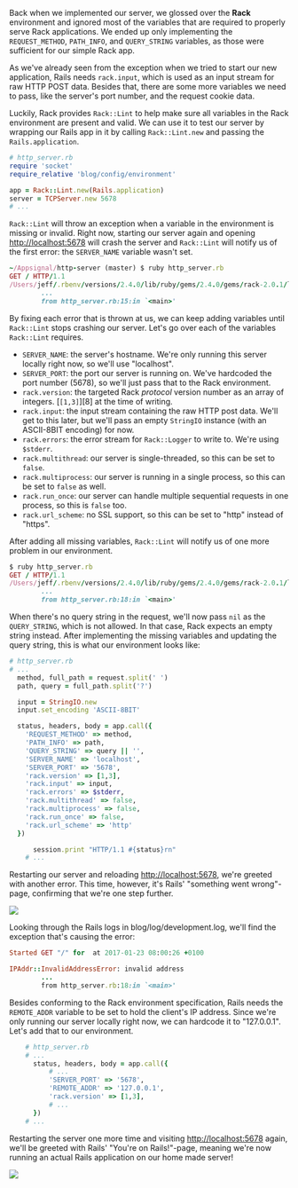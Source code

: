 Back when we implemented our server, we glossed over the **Rack** environment and ignored most of the variables that are required to properly serve Rack applications. We ended up only implementing the `REQUEST_METHOD`, `PATH_INFO`, and `QUERY_STRING` variables, as those were sufficient for our simple Rack app.

As we've already seen from the exception when we tried to start our new application, Rails needs `rack.input`, which is used as an input stream for raw HTTP POST data. Besides that, there are some more variables we need to pass, like the server's port number, and the request cookie data.

Luckily, Rack provides `Rack::Lint` to help make sure all variables in the Rack environment are present and valid. We can use it to test our server by wrapping our Rails app in it by calling `Rack::Lint.new` and passing the `Rails.application`.

```ruby
# http_server.rb
require 'socket'
require_relative 'blog/config/environment'

app = Rack::Lint.new(Rails.application)
server = TCPServer.new 5678
# ...
```    

`Rack::Lint` will throw an exception when a variable in the environment is missing or invalid. Right now, starting our server again and opening [http://localhost:5678]({{localhost:5678}}) will crash the server and `Rack::Lint` will notify us of the first error: the `SERVER_NAME` variable wasn't set.

```ruby
~/Appsignal/http-server (master) $ ruby http_server.rb
GET / HTTP/1.1
/Users/jeff/.rbenv/versions/2.4.0/lib/ruby/gems/2.4.0/gems/rack-2.0.1/lib/rack/lint.rb:20:in `assert': env missing required key SERVER_NAME (Rack::Lint::LintError)
        ...
        from http_server.rb:15:in `<main>'
```
 
By fixing each error that is thrown at us, we can keep adding variables until `Rack::Lint` stops crashing our server. Let's go over each of the variables `Rack::Lint` requires.

* `SERVER_NAME`: the server's hostname. We're only running this server locally right now, so we'll use "localhost".
* `SERVER_PORT`: the port our server is running on. We've hardcoded the port number (5678), so we'll just pass that to the Rack environment.
* `rack.version`: the targeted Rack _protocol_ version number as an array of integers. [`[1,3]`][8] at the time of writing.
* `rack.input`: the input stream containing the raw HTTP post data. We'll get to this later, but we'll pass an empty `StringIO` instance (with an ASCII-8BIT encoding) for now.
* `rack.errors`: the error stream for `Rack::Logger` to write to. We're using `$stderr`.
* `rack.multithread`: our server is single-threaded, so this can be set to `false`.
* `rack.multiprocess`: our server is running in a single process, so this can be set to `false` as well.
* `rack.run_once`: our server can handle multiple sequential requests in one process, so this is `false` too.
* `rack.url_scheme`: no SSL support, so this can be set to "http" instead of "https".

After adding all missing variables, `Rack::Lint` will notify us of one more problem in our environment.

```ruby    
$ ruby http_server.rb
GET / HTTP/1.1
/Users/jeff/.rbenv/versions/2.4.0/lib/ruby/gems/2.4.0/gems/rack-2.0.1/lib/rack/lint.rb:20:in `assert': env variable QUERY_STRING has non-string value nil (Rack::Lint::LintError)
        ...
        from http_server.rb:18:in `<main>'
```

When there's no query string in the request, we'll now pass `nil` as the `QUERY_STRING`, which is not allowed. In that case, Rack expects an empty string instead. After implementing the missing variables and updating the query string, this is what our environment looks like:

```ruby
# http_server.rb
# ...
  method, full_path = request.split(' ')
  path, query = full_path.split('?')

  input = StringIO.new
  input.set_encoding 'ASCII-8BIT'

  status, headers, body = app.call({
    'REQUEST_METHOD' => method,
    'PATH_INFO' => path,
    'QUERY_STRING' => query || '',
    'SERVER_NAME' => 'localhost',
    'SERVER_PORT' => '5678',
    'rack.version' => [1,3],
    'rack.input' => input,
    'rack.errors' => $stderr,
    'rack.multithread' => false,
    'rack.multiprocess' => false,
    'rack.run_once' => false,
    'rack.url_scheme' => 'http'
  })

      session.print "HTTP/1.1 #{status}rn"
    # ...
```   

Restarting our server and reloading [http://localhost:5678]({{localhost:5678}}), we're greeted with another error. This time, however, it's Rails' "something went wrong"-page, confirming that we're one step further.

![](https://github.com/Codevolve/next/blob/master/courses/community/Ruby%20Magic/assets/something-went-wrong.png?raw=true)

Looking through the Rails logs in blog/log/development.log, we'll find the exception that's causing the error:

```ruby
Started GET "/" for  at 2017-01-23 08:00:26 +0100

IPAddr::InvalidAddressError: invalid address
        ...
        from http_server.rb:18:in `<main>'
```

Besides conforming to the Rack environment specification, Rails needs the `REMOTE_ADDR` variable to be set to hold the client's IP address. Since we're only running our server locally right now, we can hardcode it to "127.0.0.1". Let's add that to our environment.

```ruby
    # http_server.rb
    # ...
      status, headers, body = app.call({
          # ...
          'SERVER_PORT' => '5678',
          'REMOTE_ADDR' => '127.0.0.1',
          'rack.version' => [1,3],
          # ...
      })
    # ...
```

Restarting the server one more time and visiting [http://localhost:5678]({{localhost:5678}}) again, we'll be greeted with Rails' "You're on Rails!"-page, meaning we're now running an actual Rails application on our home made server!

![](https://github.com/Codevolve/next/blob/master/courses/community/Ruby%20Magic/assets/youre-on-rails.png?raw=true)

